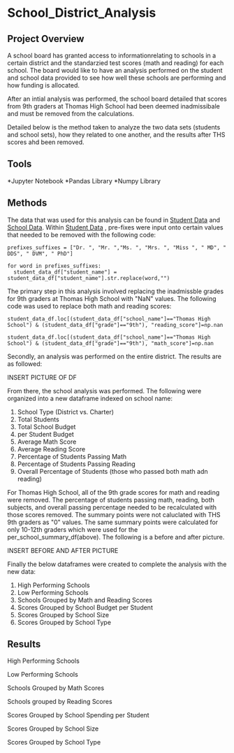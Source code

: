 # School_District_Analysis

## Project Overview 

A school board has granted access to informationrelating to schools in a certain district and the standarzied test scores (math and reading) for each school. The board would like to have an analysis performed on the student and school data provided to see how well these schools are performing and how funding is allocated. 

After an intial analysis was performed, the school board detailed that scores from 9th graders at Thomas High School had been deemed inadmissibale and must be removed from the calculations. 

Detailed below is the method taken to analyze the two data sets (students and school sets), how they related to one another, and the results after THS scores ahd been removed. 

## Tools 

*Jupyter Notebook
*Pandas Library
*Numpy Library

## Methods

The data that was used for this analysis can be found in [Student Data](Resources/students_complete.csv) and [School Data](Resources/schools_complete.csv). Within [Student Data](Resources/students_complete.csv) , pre-fixes were input onto certain values that needed to be removed with the following code:

  
    prefixes_suffixes = ["Dr. ", "Mr. ","Ms. ", "Mrs. ", "Miss ", " MD", " DDS", " DVM", " PhD"]

    for word in prefixes_suffixes:
      student_data_df["student_name"] = student_data_df["student_name"].str.replace(word,"")
    

The primary step in this analysis involved replacing the inadmissble grades for 9th graders at Thomas High School with "NaN" values. The following code was used to replace both math and reading scores:

    

    student_data_df.loc[(student_data_df["school_name"]=="Thomas High School") & (student_data_df["grade"]=="9th"), "reading_score"]=np.nan

    student_data_df.loc[(student_data_df["school_name"]=="Thomas High School") & (student_data_df["grade"]=="9th"), "math_score"]=np.nan

   
Secondly, an analysis was performed on the entire district. The results are as followed:

INSERT PICTURE OF DF

From there, the school analysis was performed. The following were organized into a new dataframe indexed on school name:

1. School Type (District vs. Charter)
2. Total Students
3. Total School Budget
4. per Student Budget
5. Average Math Score
6. Average Reading Score
7. Percentage of Students Passing Math 
8. Percentage of Students Passing Reading
9. Overall Percentage of Students (those who passed both math adn reading)

For Thomas High School, all of the 9th grade scores for math and reading were removed. The percentage of students passing math, reading, both subjects, and overall passing percentage needed to be recalculated with those scores removed. The summary points were not caluclated with THS 9th graders as "0" values. The same summary points were calculated for only 10-12th graders which were used for the per_school_summary_df(above). The following is a before and after picture.

INSERT BEFORE AND AFTER PICTURE 

Finally the below dataframes were created to complete the analysis with the new data:

1. High Performing Schools
2. Low Performing Schools
3. Schools Grouped by Math and Reading Scores
4. Scores Grouped by School Budget per Student
5. Scores Grouped by School Size
6. Scores Grouped by School Type


## Results 

High Performing Schools

Low Performing Schools

Schools Grouped by Math Scores

Schools grouped by Reading Scores

Scores Grouped by School Spending per Student

Scores Grouped by School Size 

Scores Grouped by School Type



